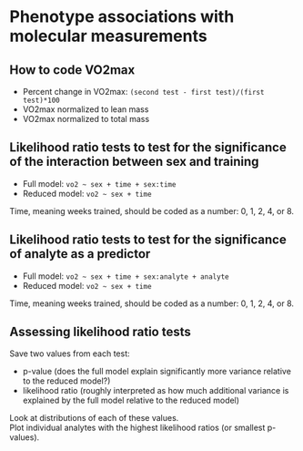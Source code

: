 # Phenotype associations with molecular measurements 

## How to code VO2max
- Percent change in VO2max: `(second test - first test)/(first test)*100`
- VO2max normalized to lean mass
- VO2max normalized to total mass 

## Likelihood ratio tests to test for the significance of the interaction between sex and training  
- Full model: `vo2 ~ sex + time + sex:time`
- Reduced model: `vo2 ~ sex + time`  

Time, meaning weeks trained, should be coded as a number: 0, 1, 2, 4, or 8. 

## Likelihood ratio tests to test for the significance of analyte as a predictor 
- Full model: `vo2 ~ sex + time + sex:analyte + analyte`
- Reduced model: `vo2 ~ sex + time`  

Time, meaning weeks trained, should be coded as a number: 0, 1, 2, 4, or 8. 

## Assessing likelihood ratio tests  
Save two values from each test:  
- p-value (does the full model explain significantly more variance relative to the reduced model?) 
- likelihood ratio (roughly interpreted as how much additional variance is explained by the full model relative to the reduced model)  

Look at distributions of each of these values.  
Plot individual analytes with the highest likelihood ratios (or smallest p-values). 

